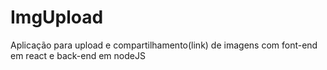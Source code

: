 # ImgUpload
Aplicação para upload e compartilhamento(link) de imagens com font-end em react e back-end em nodeJS
